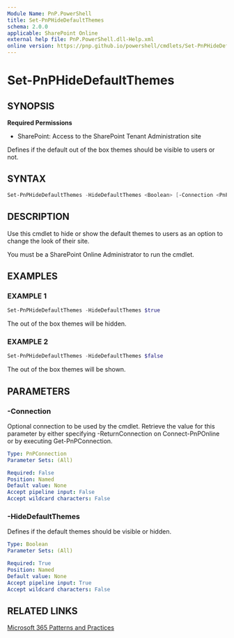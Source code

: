 ```yaml
---
Module Name: PnP.PowerShell
title: Set-PnPHideDefaultThemes
schema: 2.0.0
applicable: SharePoint Online
external help file: PnP.PowerShell.dll-Help.xml
online version: https://pnp.github.io/powershell/cmdlets/Set-PnPHideDefaultThemes.html
---
```

 
# Set-PnPHideDefaultThemes

## SYNOPSIS

**Required Permissions**

* SharePoint: Access to the SharePoint Tenant Administration site

Defines if the default out of the box themes should be visible to users or not.

## SYNTAX

```powershell
Set-PnPHideDefaultThemes -HideDefaultThemes <Boolean> [-Connection <PnPConnection>] [<CommonParameters>]
```

## DESCRIPTION
Use this cmdlet to hide or show the default themes to users as an option to change the look of their site.

You must be a SharePoint Online Administrator to run the cmdlet.

## EXAMPLES

### EXAMPLE 1
```powershell
Set-PnPHideDefaultThemes -HideDefaultThemes $true
```

The out of the box themes will be hidden.

### EXAMPLE 2
```powershell
Set-PnPHideDefaultThemes -HideDefaultThemes $false
```

The out of the box themes will be shown.

## PARAMETERS

### -Connection
Optional connection to be used by the cmdlet. Retrieve the value for this parameter by either specifying -ReturnConnection on Connect-PnPOnline or by executing Get-PnPConnection.

```yaml
Type: PnPConnection
Parameter Sets: (All)

Required: False
Position: Named
Default value: None
Accept pipeline input: False
Accept wildcard characters: False
```

### -HideDefaultThemes
Defines if the default themes should be visible or hidden.

```yaml
Type: Boolean
Parameter Sets: (All)

Required: True
Position: Named
Default value: None
Accept pipeline input: True
Accept wildcard characters: False
```

## RELATED LINKS

[Microsoft 365 Patterns and Practices](https://aka.ms/m365pnp)

